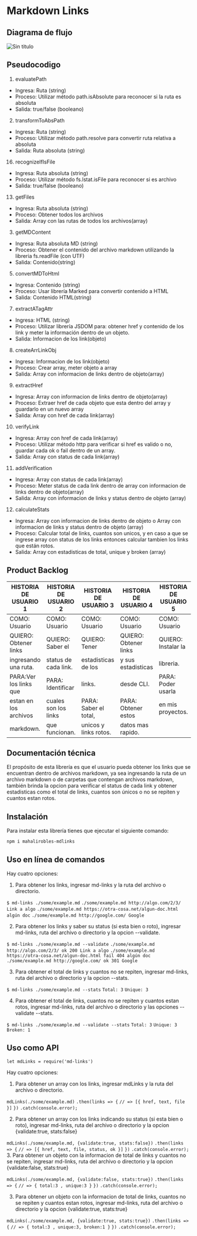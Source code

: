 # Markdown Links

## Diagrama de flujo

![Sin titulo](img/flujo.jpeg)


## Pseudocodigo

1. evaluatePath 
- Ingresa: Ruta (string)
- Proceso: Utilizar método path.isAbsolute para reconocer si la ruta es absoluta
- Salida: true/false (booleano)

2. transformToAbsPath
- Ingresa: Ruta (string)
- Proceso: Utilizar método path.resolve para convertir ruta relativa a absoluta
- Salida: Ruta absoluta (string)

16. recognizeIfIsFile
- Ingresa: Ruta absoluta (string)
- Proceso: Utilizar método fs.lstat.isFile para reconocer si es archivo
- Salida: true/false (booleano)

13. getFiles
- Ingresa: Ruta absoluta (string)
- Proceso: Obtener todos los archivos
- Salida: Array con las rutas de todos los archivos(array)

3. getMDContent
- Ingresa: Ruta absoluta MD (string)
- Proceso: Obtener el contenido del archivo markdown utilizando la libreria fs.readFile (con UTF)
- Salida: Contenido(string)

5. convertMDToHtml
- Ingresa: Contenido (string)
- Proceso: Usar librería Marked para convertir contenido a HTML
- Salida: Contenido HTML(string)

7. extractATagAttr
- Ingresa: HTML (string)
- Proceso: Utilizar librería JSDOM para: obtener href y contenido de los link y meter la información dentro de un objeto.
- Salida: Informacion de los link(objeto)

8. createArrLinkObj
- Ingresa: Informacion de los link(objeto)
- Proceso: Crear array, meter objeto a array
- Salida: Array con informacion de links dentro de objeto(array)

9. extractHref
- Ingresa: Array con informacion de links dentro de objeto(array)
- Proceso: Extraer href de cada objeto que esta dentro del array y guardarlo en un nuevo array
- Salida: Array con href de cada link(array)

10. verifyLink
- Ingresa: Array con href de cada link(array)
- Proceso: Utilizar método http para verificar si href es valido o no, guardar cada ok o fail dentro de un array.
- Salida: Array con status de cada link(array)

11. addVerification
- Ingresa: Array con status de cada link(array)
- Proceso: Meter status de cada link dentro de array con informacion de links dentro de objeto(array)
- Salida: Array con informacion de links y status dentro de objeto (array)

12. calculateStats
- Ingresa: Array con informacion de links dentro de objeto o Array con informacion de links y status dentro de objeto (array)
- Proceso: Calcular total de links, cuantos son unicos, y en caso a que se ingrese array con status de los links entonces calcular tambien los links que están rotos.
- Salida: Array con estadisticas de total, unique y broken (array)

## Product Backlog

| HISTORIA DE USUARIO 1 | HISTORIA DE USUARIO 2 | HISTORIA DE USUARIO 3 | HISTORIA DE USUARIO 4 | HISTORIA DE USUARIO 5 |
| --------------------- | --------------------- | --------------------- | --------------------- | --------------------- |
| COMO: Usuario         | COMO: Usuario         | COMO: Usuario         | COMO: Usuario         | COMO: Usuario         |
| QUIERO: Obtener links | QUIERO: Saber el      | QUIERO: Tener         | QUIERO: Obtener links | QUIERO: Instalar la   |
| ingresando una ruta.  | status de cada link.  | estadisticas de los   | y sus estadisticas    | libreria.             |
| PARA:Ver los links que| PARA: Identificar     | links.                | desde CLI.            | PARA: Poder usarla    |
| estan en los archivos | cuales son los links  | PARA: Saber el total, | PARA: Obtener estos   | en mis proyectos.     |
| markdown.             | que funcionan.        | unicos y links rotos. | datos mas rapido.     |                       |

## Documentación técnica

El propósito de esta librería es que el usuario pueda obtener los links que se encuentran dentro de archivos markdown, ya sea ingresando la ruta de un archivo markdown o de carpetas que contengan archivos markdown, también brinda la opcion para verificar el status de cada link y obtener estadisticas como el total de links, cuantos son únicos o no se repiten y cuantos estan rotos.

## Instalación

Para instalar esta librería tienes que ejecutar el siguiente comando:

`npm i mahalirobles-mdlinks`

## Uso en línea de comandos

Hay cuatro opciones:

1. Para obtener los links, ingresar md-links y la ruta del archivo o directorio.

`$ md-links ./some/example.md`
`./some/example.md http://algo.com/2/3/ Link a algo`
`./some/example.md https://otra-cosa.net/algun-doc.html algún doc`
`./some/example.md http://google.com/ Google`

2. Para obtener los links y saber su status (si esta bien o roto), ingresar md-links, ruta del archivo o directorio y la opcion --validate.

`$ md-links ./some/example.md --validate`
`./some/example.md http://algo.com/2/3/ ok 200 Link a algo`
`./some/example.md https://otra-cosa.net/algun-doc.html fail 404 algún doc`
`./some/example.md http://google.com/ ok 301 Google`

3. Para obtener el total de links y cuantos no se repiten, ingresar md-links, ruta del archivo o directorio y la opcion --stats.

`$ md-links ./some/example.md --stats`
`Total: 3`
`Unique: 3`

4. Para obtener el total de links, cuantos no se repiten y cuantos estan rotos, ingresar md-links, ruta del archivo o directorio y las opciones --validate --stats.

`$ md-links ./some/example.md --validate --stats`
`Total: 3`
`Unique: 3`
`Broken: 1`

## Uso como API

`let mdLinks = require('md-links')`

Hay cuatro opciones:

1. Para obtener un array con los links, ingresar mdLinks y la ruta del archivo o directorio.

`mdLinks(./some/example.md)`
`.then(links => {`
  `// => [{ href, text, file }]`
  `})`
`.catch(console.error);`

2. Para obtener un array con los links indicando su status (si esta bien o roto), ingresar md-links, ruta del archivo o directorio y la opcion {validate:true, stats:false}

`mdLinks(./some/example.md, {validate:true, stats:false})`
`.then(links => {`
    `// => [{ href, text, file, status, ok }]`
  `})`
`.catch(console.error);`
3. Para obtener un objeto con la informacion de total de links y cuantos no se repiten, ingresar md-links, ruta del archivo o directorio y la opcion {validate:false, stats:true}

`mdLinks(./some/example.md, {validate:false, stats:true})`
`.then(links => {`
    `// => { total:3 , unique:3 }`
  `})`
`.catch(console.error);`

3. Para obtener un objeto con la informacion de total de links, cuantos no se repiten y cuantos estan rotos, ingresar md-links, ruta del archivo o directorio y la opcion {validate:true, stats:true}

`mdLinks(./some/example.md, {validate:true, stats:true})`
`.then(links => {`
    `// => { total:3 , unique:3, broken:1 }`
  `})`
`.catch(console.error);`







